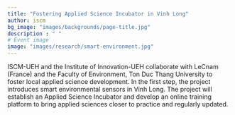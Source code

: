 ```yaml
---
title: "Fostering Applied Science Incubator in Vinh Long"
author: iscm
bg_image: "images/backgrounds/page-title.jpg"
description : " "
# Event image
image: "images/research/smart-environment.jpg"
---
```


ISCM-UEH and the Institute of Innovation-UEH collaborate with LeCnam (France) and the Faculty of Environment, Ton Duc Thang University to foster local applied science development. In the first step, the project introduces smart environmental sensors in Vinh Long. The project will establish an Applied Science Incubator and develop an online training platform to bring applied sciences closer to practice and regularly updated.